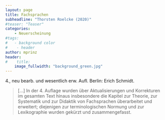 ```yaml
---
layout: page
title: Fachsprachen
subheadline: "Thorsten Roelcke (2020)"
#teaser: "Teaser"
categories:
    - Neuerscheinung
#tags:
#   - background color
#    - header
author: mprinz
header:
#    title: 
    image_fullwidth: "background_green.jpg"
---
```




4., neu bearb. und wesentlich erw. Aufl. Berlin: Erich Schmidt.

> [...] In der 4. Auflage wurden über Aktualisierungen und Korrekturen im gesamten Text hinaus insbesondere die Kapitel zur Theorie, zur Systematik und zur Didaktik von Fachsprachen überarbeitet und erweitert; diejenigen zur terminologischen Normung und zur Lexikographie wurden gekürzt und zusammengefasst. 
